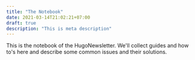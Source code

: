 ```yaml
---
title: "The Notebook"
date: 2021-03-14T21:02:21+07:00
draft: true
description: "This is meta description"
---
```


This is the notebook of the HugoNewsletter. We'll collect guides and how to's here and describe some common issues and their solutions.
